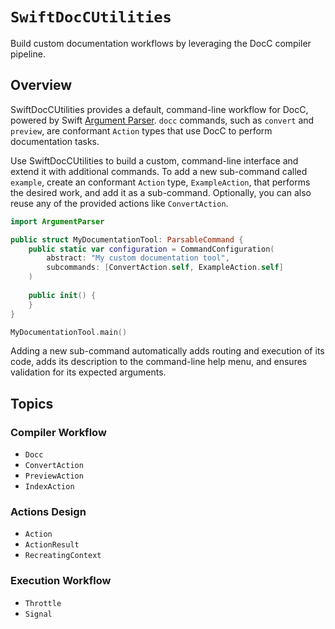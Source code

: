 # ``SwiftDocCUtilities``

Build custom documentation workflows by leveraging the DocC compiler pipeline.

## Overview

SwiftDocCUtilities provides a default, command-line workflow for DocC, powered by Swift [Argument Parser](https://apple.github.io/swift-argument-parser/documentation/argumentparser/). `docc` commands, such as `convert` and `preview`, are conformant ``Action`` types that use DocC to perform documentation tasks.

Use SwiftDocCUtilities to build a custom, command-line interface and extend it with additional commands. To add a new sub-command called `example`, create an conformant ``Action`` type, `ExampleAction`, that performs the desired work, and add it as a sub-command. Optionally, you can also reuse any of the provided actions like ``ConvertAction``.

```swift
import ArgumentParser

public struct MyDocumentationTool: ParsableCommand {
    public static var configuration = CommandConfiguration(
        abstract: "My custom documentation tool",
        subcommands: [ConvertAction.self, ExampleAction.self]
    )
    
    public init() {
    }
}

MyDocumentationTool.main()
```

Adding a new sub-command automatically adds routing and execution of its code, adds its description to the command-line help menu, and ensures validation for its expected arguments.

## Topics 

### Compiler Workflow
- ``Docc``
- ``ConvertAction``
- ``PreviewAction``
- ``IndexAction``

### Actions Design
- ``Action``
- ``ActionResult``
- ``RecreatingContext``

### Execution Workflow
- ``Throttle``
- ``Signal``

<!-- Copyright (c) 2021 Apple Inc and the Swift Project authors. All Rights Reserved. -->
